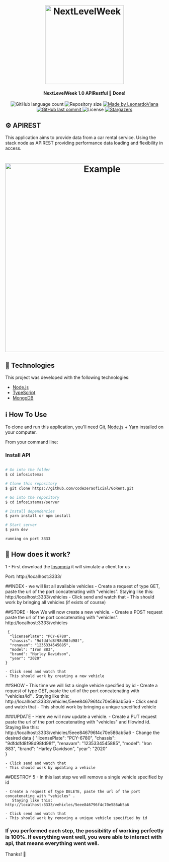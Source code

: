 
<h1 align="center">
    <img alt="NextLevelWeek" title="#NextLevelWeek" src="https://upload.wikimedia.org/wikipedia/commons/thumb/d/d9/Node.js_logo.svg/1200px-Node.js_logo.svg.png" width="250px" />
</h1>

<h4 align="center"> 
	 NextLevelWeek 1.0 APIRestful 🚀 Done! 
</h4>
<p align="center">
  <img alt="GitHub language count" src="https://img.shields.io/github/languages/count/codezeraoficial/GoRent?color=%2304D361">

  <img alt="Repository size" src="https://img.shields.io/github/repo-size/codezeraoficial/GoRent">
	
  <a href="https://www.linkedin.com/in/leonardo-rviana/">
    <img alt="Made by LeonardoViana" src="https://img.shields.io/badge/made%20by-LeonardoViana-%2304D361">
  </a>

  <a href="https://github.com/codezeraoficial/GoRent/commits/master">
    <img alt="GitHub last commit" src="https://img.shields.io/github/last-commit/codezeraoficial/GoRent">
  </a>

  <img alt="License" src="https://img.shields.io/badge/license-MIT-brightgreen">
   <a href="https://github.com/codezeraoficial/GoRent/stargazers">
    <img alt="Stargazers" src="https://img.shields.io/github/stars/codezeraoficial/GoRent?style=social">
  </a>
</p>





## :gear: APIREST

This application aims to provide data from a car rental service. Using the stack node as APIREST providing performance
data loading and flexibility in access.

<h1 align="center">
    <img alt="Example" title="Example" src="https://peerbits-wpengine.netdna-ssl.com/wp-content/uploads/2019/10/rest-api-code-main.png" width="600px" />
</h1>


## :rocket: Technologies

This project was developed with the following technologies:

- [Node.js][nodejs]
- [TypeScript][typescript]
- [MongoDB][mongodb]



## :information_source: How To Use

To clone and run this application, you'll need [Git](https://git-scm.com), [Node.js][nodejs] + [Yarn][yarn] installed on your computer.

From your command line:

### Install API 

```bash

# Go into the folder
$ cd infosistemas

# Clone this repository
$ git clone https://github.com/codezeraoficial/GoRent.git

# Go into the repository
$ cd infosistemas/server

# Install dependencies
$ yarn install or npm install

# Start server
$ yarn dev

running on port 3333
```

## :battery: How does it work? 


1 - First download the [Insomnia][insomnia] it will simulate a client for us

Port: http://localhost:3333/


##INDEX
    - we will list all available vehicles 
    - Create a request of type GET, paste the url of the port concatenating with "vehicles". Staying like this: http://localhost:3333/vehicles
    - Click send and watch that
    - This should work by bringing all vehicles (if exists of course)

##STORE
    - Now We will now create a new vehicle.
    - Create a POST request paste the url of the port concatenating with "vehicles". http://localhost:3333/vehicles

     {
      "licensePlate": "PCY-6780",
      "chassis": "9dfddfd8f98d98fd98f",
      "renavam": "1235334545885",
      "model": "Iron 883",
      "brand": "Harley Davidson",
      "year": "2020"	
    }

    - Click send and watch that
    - This should work by creating a new vehicle

##SHOW
    - This time we will list a single vehicle specified by id
    - Create a request of type GET, paste the url of the port concatenating with "vehicles/id" . Staying like this: http://localhost:3333/vehicles/5eee846796f4c70e586ab5a6
    - Click send and watch that
    - This should work by bringing a unique specified vehicle

###UPDATE
    - Here we will now update a vehicle.
    - Create a PUT request paste the url of the port concatenating with "vehicles" and fllowind id. Staying like this: http://localhost:3333/vehicles/5eee846796f4c70e586ab5a6
    - Change the desired data
     {
      "licensePlate": "PCY-6780",
      "chassis": "9dfddfd8f98d98fd98f",
      "renavam": "1235334545885",
      "model": "Iron 883",
      "brand": "Harley Davidson",
      "year": "2020"	
    }

    - Click send and watch that
    - This should work by updating a vehicle

##DESTROY
5 - In this last step we will remove a single vehicle specified by id

    - Create a request of type DELETE, paste the url of the port concatenating with "vehicles" . 
       Staying like this: http://localhost:3333/vehicles/5eee846796f4c70e586ab5a6
    
    - Click send and watch that
    - This should work by removing a unique vehicle specified by id


### If you performed each step, the possibility of working perfectly is 100%. If everything went well, you were able to interact with api, that means everything went well.

Thanks! :metal:

[nodejs]: https://nodejs.org/
[typescript]: https://www.typescriptlang.org/
[yarn]: https://yarnpkg.com/
[vs]: https://code.visualstudio.com/
[mongodb]: https://www.mongodb.com/cloud/atlas/
[insomnia]: https://insomnia.rest/
